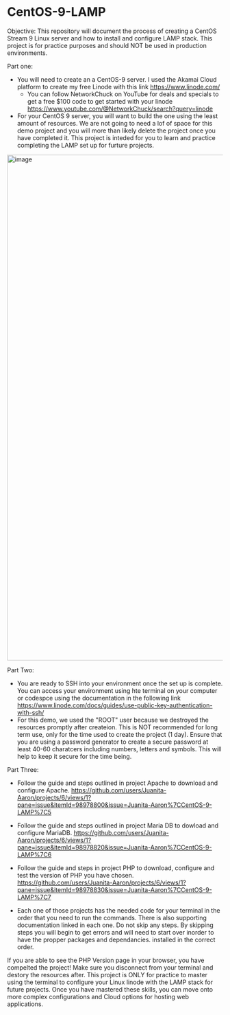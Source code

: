 # CentOS-9-LAMP

Objective: This repository will document the process of creating a CentOS Stream 9 Linux server and how to install and configure LAMP stack. This project is for practice purposes and should NOT be used in production environments. 

Part one: 
- You will need to create an a CentOS-9 server. I used the Akamai Cloud platform to create my free Linode with this link https://www.linode.com/
  - You can follow NetworkChuck on YouTube for deals and specials to get a free $100 code to get started with your linode https://www.youtube.com/@NetworkChuck/search?query=linode
- For your CentOS 9 server, you will want to build the one using the least amount of resources. We are not going to need a lof of space for this demo project and you will more than likely delete the project once you have completed it. This project is inteded for you to learn and practice completing the LAMP set up for furture projects.
<img width="1178" alt="image" src="https://github.com/user-attachments/assets/f2548d42-efdc-40a3-86e1-5e32a79818fe" />


Part Two: 
- You are ready to SSH into your environment once the set up is complete. You can access your environment using hte terminal on your computer or codespce using the documentation in the following link https://www.linode.com/docs/guides/use-public-key-authentication-with-ssh/
- For this demo, we used the "ROOT" user because we destroyed the resources promptly after createion. This is NOT recommended for long term use, only for the time used to create the project (1 day). Ensure that you are using a password generator to create a secure password at least 40-60 charatcers including numbers, letters and symbols. This will help to keep it secure for the time being.


Part Three: 
- Follow the guide and steps outlined in project Apache to download and configure Apache. https://github.com/users/Juanita-Aaron/projects/6/views/1?pane=issue&itemId=98978800&issue=Juanita-Aaron%7CCentOS-9-LAMP%7C5

- Follow the guide and steps outlined in project Maria DB to dowload and configure MariaDB. https://github.com/users/Juanita-Aaron/projects/6/views/1?pane=issue&itemId=98978820&issue=Juanita-Aaron%7CCentOS-9-LAMP%7C6

- Follow the guide and steps in project PHP to download, configure and test the version of PHP you have chosen. https://github.com/users/Juanita-Aaron/projects/6/views/1?pane=issue&itemId=98978830&issue=Juanita-Aaron%7CCentOS-9-LAMP%7C7

- Each one of those projects has the needed code for your terminal in the order that you need to run the commands. There is also supporting documentation linked in each one. Do not skip any steps. By skipping steps you will begin to get errors and will need to start over inorder to have the propper packages and dependancies. installed in the correct order.


If you are able to see the PHP Version page in your browser, you have compelted the project! Make sure you disconnect from your terminal and destory the resources after. This project is ONLY for practice to master using the terminal to configure your Linux linode with the LAMP stack for future projects. Once you have mastered these skills, you can move onto more complex configurations and Cloud options for hosting web applications. 


